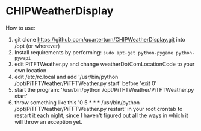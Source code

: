 # CHIPWeatherDisplay

How to use:
  1. git clone https://github.com/quarterturn/CHIPWeatherDisplay.git into /opt (or wherever)
  2. Install requirements by performing: `sudo apt-get python-pygame python-pywapi`
  3. edit PiTFTWeather.py and change weatherDotComLocationCode to your own location
  4. edit /etc/rc.local and add '/usr/bin/python /opt/PiTFTWeather/PiTFTWeather.py start' before 'exit 0'
  5. start the program: '/usr/bin/python /opt/PiTFTWeather/PiTFTWeather.py start'
  6. throw something like this '0 5 * * * /usr/bin/python /opt/PiTFTWeather/PiTFTWeather.py restart' in your root crontab to restart it each night, since I haven't figured out all the ways in which it will throw an exception yet.
